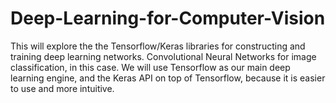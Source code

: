 # Deep-Learning-for-Computer-Vision
This will explore the the Tensorflow/Keras libraries for constructing and training deep learning networks. Convolutional Neural Networks for image classification, in this case. We will use Tensorflow as our main deep learning engine, and the Keras API on top of Tensorflow, because it is easier to use and more intuitive.
